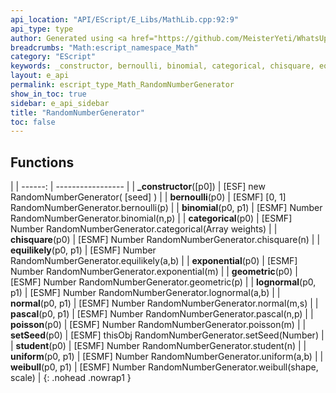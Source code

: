 ```yaml
---
api_location: "API/EScript/E_Libs/MathLib.cpp:92:9"
api_type: type
author: Generated using <a href="https://github.com/MeisterYeti/WhatsUpDoc">WhatsUpDoc</a>
breadcrumbs: "Math:escript_namespace_Math"
category: "EScript"
keywords: _constructor, bernoulli, binomial, categorical, chisquare, equilikely, exponential, geometric, lognormal, normal, pascal, poisson, setSeed, student, uniform, weibull
layout: e_api
permalink: escript_type_Math_RandomNumberGenerator
show_in_toc: true
sidebar: e_api_sidebar
title: "RandomNumberGenerator"
toc: false
---
```


## Functions

|
| ------: | ----------------- |
| **_constructor**([p0]) | [ESF] new RandomNumberGenerator( [seed] ) |
| **bernoulli**(p0) | [ESMF] [0, 1] RandomNumberGenerator.bernoulli(p) |
| **binomial**(p0, p1) | [ESMF] Number RandomNumberGenerator.binomial(n,p) |
| **categorical**(p0) | [ESMF] Number RandomNumberGenerator.categorical(Array weights) |
| **chisquare**(p0) | [ESMF] Number RandomNumberGenerator.chisquare(n) |
| **equilikely**(p0, p1) | [ESMF] Number RandomNumberGenerator.equilikely(a,b) |
| **exponential**(p0) | [ESMF] Number RandomNumberGenerator.exponential(m) |
| **geometric**(p0) | [ESMF] Number RandomNumberGenerator.geometric(p) |
| **lognormal**(p0, p1) | [ESMF] Number RandomNumberGenerator.lognormal(a,b) |
| **normal**(p0, p1) | [ESMF] Number RandomNumberGenerator.normal(m,s) |
| **pascal**(p0, p1) | [ESMF] Number RandomNumberGenerator.pascal(n,p) |
| **poisson**(p0) | [ESMF] Number RandomNumberGenerator.poisson(m) |
| **setSeed**(p0) | [ESMF] thisObj RandomNumberGenerator.setSeed(Number) |
| **student**(p0) | [ESMF] Number RandomNumberGenerator.student(n) |
| **uniform**(p0, p1) | [ESMF] Number RandomNumberGenerator.uniform(a,b) |
| **weibull**(p0, p1) | [ESMF] Number RandomNumberGenerator.weibull(shape, scale) |
{: .nohead .nowrap1 }

